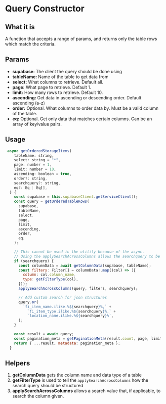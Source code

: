 # Query Constructor

## What it is

A function that accepts a range of params, and returns only the table rows which match the criteria.

## Params

- **supabase:** The client the query should be done using
- **tableName:** Name of the table to get data from
- **select:** What columns to retrieve. Default all.
- **page:** What page to retrieve. Default 1.
- **limit:** How many rows to retrieve. Default 10.
- **ascending:** Get data in ascending or descending order. Default ascending (a-z)
- **order:** Optional. What columns to order data by. Must be a valid column of the table.
- **eq:** Optional. Get only data that matches certain columns. Can be an array of key/value pairs.

## Usage
```js
 async getOrderedStorageItems(
    tableName: string,
    select: string = "*",
    page: number = 1,
    limit: number = 10,
    ascending: boolean = true,
    order?: string,
    searchquery?: string,
    eq?: Eq | Eq[],
  ) {
    const supabase = this.supabaseClient.getServiceClient();
    const query = getOrderedTableRows(
      supabase,
      tableName,
      select,
      page,
      limit,
      ascending,
      order,
      eq,
    );

    // This cannot be used in the utility because of the async.
    // Using the applySearchAcrossColumns allows the searchquery to be searched for any data type.
    if (searchquery) {
      const columnData = await getColumnData(supabase, tableName);
      const filters: Filter[] = columnData!.map((col) => ({
        column: col.column_name,
        type: getFilterType(col),
      }));
      applySearchAcrossColumns(query, filters, searchquery);

      // Add custom search for json structures
      query.or(
        `fi_item_name.ilike.%${searchquery}%,` +
          `fi_item_type.ilike.%${searchquery}%,` +
          `location_name.ilike.%${searchquery}%`,
      );
    }

    const result = await query;
    const pagination_meta = getPaginationMeta(result.count, page, limit);
    return { ...result, metadata: pagination_meta };
  }
  ```

  ## Helpers
  1. **getColumnData** gets the column name and data type of a table
  2. **getFilterType** is used to tell the `applySearchAcrossColumns` how the search query should be structured
  3. **applySearchAcrossColumns** allows a search value that, if applicable, to search the column given.

